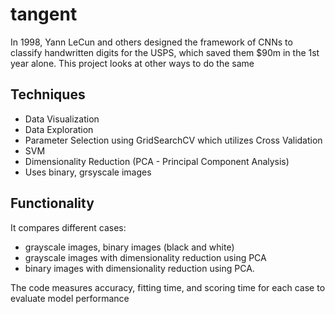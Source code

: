 # tangent
In 1998, Yann  LeCun and others designed the framework of CNNs to classify handwritten digits for the USPS, which saved them $90m in the 1st year alone. 
This project looks at other ways to do the same

## Techniques
- Data Visualization
- Data Exploration
- Parameter Selection using GridSearchCV which utilizes Cross Validation
- SVM
- Dimensionality Reduction (PCA - Principal Component Analysis)
- Uses binary, grsyscale images

## Functionality
It compares different cases: 
- grayscale images, binary images (black and white)
- grayscale images with dimensionality reduction using PCA
- binary images with dimensionality reduction using PCA.

The code measures accuracy, fitting time, and scoring time for each case to evaluate model performance
